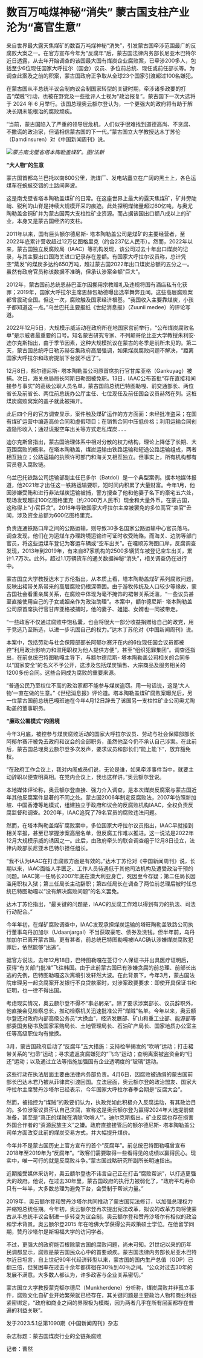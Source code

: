 # 数百万吨煤神秘“消失” 蒙古国支柱产业沦为“高官生意”

来自世界最大露天焦煤矿的数百万吨煤神秘“消失”，引发蒙古国牵涉范围最广的反腐败大案之一。在官方宣布今年为“反腐年”后，蒙古国法律内务部长尼亚木巴特尔近日透露，从去年开始调查的该国最大国有煤炭企业腐败案，已牵涉200多人，包括至少6位现任国家大呼拉尔（国会）议员、多位前总统、现任或前任部长等。为调查此案及之前的积案，蒙古国政府正争取从全球23个国家引渡超过100名嫌犯。

在蒙古国从半总统半议会制向议会制国家转型的关键时期，牵涉诸多政要的打击“煤贼”行动，也被在野党及一些批评人士视为“政治报复”。蒙古国下一次大选将于 2024
年 6 月举行。该国总理奥云额尔登认为，一个更强大的政府将有助于解决长期未能根治的腐败顽疾。

“当前，蒙古国陷入了严重的领导层危机，人们似乎很难找到道德高尚、不贪腐、不撒谎的政治家，但请相信蒙古国的下一代。”蒙古国立大学教授达木丁苏伦（Damdinsuren）对《中国新闻周刊》说。

![](https://inews.gtimg.com/om_bt/OkvcC2DgWwJHPF8d5UnTaNlfZBS-D34MdCIyH8CbiEbiUAA/1000)_蒙古南戈壁省塔本陶勒盖煤矿。图/法新_

**“大人物”的生意**

蒙古国首都乌兰巴托以南600公里，洗煤厂、发电站矗立在广阔的黑土上，各色运煤车在蜿蜒交错的土路间奔波。

这是南戈壁省塔本陶勒盖煤矿的日常。在这座世界上最大的露天焦煤矿，矿井旁陡峭、锐利的山脊是持续大规模开采的痕迹。此处探明煤储量超过60亿吨，与奥尤陶勒盖金铜矿并为蒙古国两大支柱性矿业资源。而占据该国出口额八成以上的矿业，本身又是蒙古国经济的支柱。

2011年以来，国有巨头额尔德尼斯-
塔本陶勒盖公司是煤矿的主要经营者，至2022年底累计营收超过12万亿图格里克（约合237亿人民币）。然而，2022年以来，蒙古国独立反腐败局（IAAC）等机构发现，该公司过去十年出口煤炭的记录，与其主要出口国海关进口记录存在差额。有国家大呼拉尔议员称，总计凭空“蒸发”的煤炭多达约650万吨，超过蒙古国2022年出口煤炭总额的五分之一。虽然有政府官员称该数据不准确，但承认涉案金额“巨大”。

2012年，蒙古国前总统恩赫巴亚尔因挪用宗教赠礼及违规将国有酒店私有化获罪；2019年，国家大呼拉尔主席恩赫包勒德曝出选举舞弊丑闻。这些高层腐败案都曾震动全国。但这一次，腐败触及国家经济根基。“我国收入主要靠煤炭，小孩子都知道这一点。”乌兰巴托主要报纸《世纪消息报》（Zuunii
medee）的评论写道。

2022年12月5日，大规模示威活动在政府所在地国家宫前举行，“公布煤炭腐败名单”是示威者最重要的口号。知名蒙古研究专家、不列颠哥伦比亚大学教授朱利安·迪尔克斯指出，由于季节因素，这种大规模抗议在蒙古的冬季是前所未见的。第二天，蒙古国总统呼日勒苏赫召集政府高层强调，如果煤炭腐败问题不解决，“距离国家大呼拉尔和政府提前下台就不远了”。

12月8日，额尔德尼斯-
塔本陶勒盖公司原首席执行官甘库亚格（Gankuyag）被捕。次日，海关总局局长阿斯日勒图被免职。13日，IAAC公布首批“存在直接和间接参与事实”的高级公职人员名单，蒙古国前总统巴特图勒嘎、前交通部长、两位省长及前省长、两位前总统办公厅主任、七位现任及前任国会议员赫然在列。这桩煤炭腐败窝案的盖子就此被揭开。

此后四个月的官方调查显示，案件触及煤矿运作的方方面面：未经批准盗采；在国有煤矿运营中编造高价合同和虚假项目；在销售合同中压低价格；利用运输合同创造隐形收入；通过谎报空车出关等方式走私煤炭……

迪尔克斯曾指出，蒙古国治理体系中相对分散的权力结构，理论上降低了长期、大范围腐败的概率。在塔本陶勒盖，煤炭运输由铁路运输和短途公路运输组成，两者相互独立；公路运输的执照许可部门和海关又相互独立。但事实上，所有机构都有官员卷入腐败链。

乌兰巴托铁路公司运输部副主任巴多尔（Batdol）是一个典型案例。据本地媒体报道，他2021年才出任这一铁路运输要职，短时间内积累了大量财富。今年1月，他因涉嫌受贿和进行非法煤炭运输被捕，警方搜查了他和他妻子名下的豪宅五六处，现场发现超过100亿图格里克（约2000万人民币）现金和大量外币。在蒙古国，这称得上“小官巨贪”。2016年导致国家大呼拉尔主席被罢免的多位高官“卖官”丑闻，涉及资金总额为600亿图格里克。

负责连通铁路口岸之间的公路运输，则导致30多名国家公路运输中心官员落马。调查发现，他们在为运煤车办理跨境运输许可证时收受贿赂。而海关、边防等部门官员，将这些运煤车登记为客运车辆或“空车出关”。在嘎顺苏海图口岸，反腐调查发现，2013年到2019年，有来自87家机构的2500多辆货车被登记空车出关，累计1.7万次。此外，超过1.1万辆货车的通关数据神秘“消失”，相关调查仍在进行中。

蒙古国立大学教授达木丁苏伦指出，从本质上看，塔本陶勒盖煤矿系列腐败问题，反映出裙带关系带来的高层腐败仍根深蒂固。由于游牧传统及人口较少等缘故，蒙古国社会看重亲属关系，在腐败中体现为毫不掩饰的裙带关系泛滥，“一些议员甚至直接使用自己的子女或姻亲作为政治助理”。本案中，额尔德尼斯-
塔本陶勒盖公司原首席执行官甘库亚格被捕时，他的妻子、姐姐、女婿也一同被带走。

“一些政客不仅通过腐败中饱私囊，也会将很大一部分收益捐赠给自己的政党，用于竞选乃至贿选，以进一步巩固自己的权力。”达木丁苏伦对《中国新闻周刊》说。

本案中，包括劳动与社会保障部部长阿郁尔赛汗在内的6位现任国会议员都被控“利用政治影响力和滥用职权为他人提供方便”，甚至“组织犯罪集团”。调查还指出，在前总统巴特图勒嘎主导下，与额尔德尼斯-
塔本陶勒盖公司相关的合同多以“国家安全”的名义不予公开，这涉及包括煤炭销售、大宗商品及服务相关的1200多份合同。这些合同成为腐败的重要来源。

“普通公民乃至权位不高的政治家都不能参与煤炭盗窃。用一句话说，这是‘大人物’一直在做的生意。”《世纪消息报》评论道。塔本陶勒盖煤矿腐败案曝光后，另一位蒙古国前总统巴嘎班迪在今年4月12日辞去了该国另一支柱性矿业公司奥尤陶勒盖的董事职务。

**“廉政公署模式”的困境**

今年3月底，被控参与煤炭腐败活动的国家大呼拉尔议员、劳动与社会保障部部长阿郁尔赛汗被免去政府和议会的全部职务，虽然他至今仍不承认自己涉案。在此前后，蒙古国总理奥云额尔登多次发声，要求议员和部长们“能上能下”，放弃豁免权。

“在政府工作会议上，我对内阁成员们说，无论是谁，如果牵涉事件当中，就要主动辞职以便查明真相。在党内会议上，我也这样讲。”奥云额尔登说。

本地媒体评论称，奥云额尔登直接、强力介入调查，是本次煤炭反腐案与蒙古国近年其他反腐案件显著的不同之处。蒙古国2006年制定反腐败法，2007年仿照新加坡、中国香港等地模式，组建独立于政府和议会的反腐败机构IAAC，全权负责反腐监督和调查。2020年，IAAC追究了79名官员的腐败违法问题。

然而，在塔本陶勒盖煤矿腐败案中，多位国家大呼拉尔议员指出，IAAC早就接到相关举报，甚至已掌握涉案高层名单，但反腐工作难以推进。这一说法是2022年12月大规模示威的诱因之一。此后，由政府牵头的联合调查组于12月8日设立，法律内政部长尼亚木巴特尔担任组长。

“我不认为IAAC在打击腐败方面是有效的。”达木丁苏伦对《中国新闻周刊》说，长期以来，IAAC面临人手匮乏、工作人员待遇低于其他司法机构及遭受政治干预的问题。IAAC第一任局长2007年底在澳大利亚身亡，死因至今存疑；第二任局长因滥用职权入狱；第三任局长主动辞职；第四任局长在调查了两位前总理后被时任总统巴特图勒嘎以“没有解决腐败问题”的名义罢免。

达木丁苏伦指出，“最关键的问题是，IAAC的反腐工作难以得到有力的执法、司法行动配合。”

今年年初，在煤矿腐败调查中，IAAC发现承担煤炭运输的塔旺陶勒盖铁路公司执行董事乌丹加加尔（Udaanjargal）不当获取豪宅、债券及洗钱。但半年前，乌丹加加尔已离开蒙古国。更有甚者，前总统巴特图勒嘎被IAAC确认涉嫌煤炭腐败犯罪后，依然能够“出逃”。

据官方说法，去年12月18日，巴特图勒嘎在签订个人保证书并出具医疗证明后，获得“有关部门批准”飞往韩国。由于此前蒙古国已有涉嫌贪腐的前总理、前部长出逃的先例，巴特图勒嘎这次离境引发轩然大波。在此背景下，今年3月，蒙古国法院审理另一起贪腐案开发银行不良贷款案时，对涉案政要要求：即使开具保证书和证明，也一律不得出国。

考虑现实情况，奥云额尔登不得不“事必躬亲”。除了要求涉案部长、议员辞职外，他直接会见检察总长，推动检察机关迅速批准公开“煤贼”名单。今年以来，奥云额尔登还对政府内部高级公务员“大换血”，经济发展部、矿山和重工业部、能源部等部委国务秘书及国家采购局长、土地管理局长、石油矿产局长、国家地质办公室主任等高级职位均有撤换。

3月，蒙古国政府启动了“反腐年”五大措施：支持检举揭发的“吹哨”运动；打击裙带关系的“扫帚”运动；寻求遣返贪腐嫌犯的“飞鸟”运动；查明离案被盗资金的“归还”运动；以及通过立法等措施加强国有企业透明度的“玻璃”运动。

这些行动在执法层面主要由法律内务部负责。4月6日，因腐败被通缉的蒙古国前部长巴达木君乃被从菲律宾引渡回国。立法层面，奥云额尔登的政治盟友、国家大呼拉尔主席赞丹沙塔尔已经表示，今年国家大呼拉尔春季会期是“反腐大会”。

然而，被指控为“煤贼”的政要们认为，执政党如此积极介入反腐运动，有其政治目的。多位涉案议员否认自己贪腐，宣称这是奥云额尔登为赢得2024年大选提前做准备，甚至是“真正的煤贼在清除‘吹哨人’”。迪尔克斯指出，矿业反腐也存在损害外国合作者的“资源民族主义”之嫌。政府直接接管后的额尔德尼斯-
塔本陶勒盖公司单方面改变此前的煤炭交易方式，并大幅提升煤价。

今年并不是蒙古国历史上官方宣布的首个“反腐年”。前总统巴特图勒嘎曾宣布2018年至2019年为“反腐年”。“政客们需要取得一些看得见的成绩以赢得民心。现实中，唯一可行的就是反腐败斗争。”蒙古国战略研究所副所长明迪指出。

近期接受媒体采访时，奥云额尔登也不讳言自己正在打击“腐败帮派”，以打造更强大的政府。他说，在过去30年里，蒙古国政府的执行力被弱化了，“政府平均寿命只有一年半，大多数总理为避免下台，会受制于帮派力量。”

2019年，奥云额尔登和赞丹沙塔尔共同推动了蒙古国宪法修订，以加强总理权力并缩短总统任期。今年初，奥云额尔登再次提出宪法改革，拟议的改革方向将使蒙古从半总统半议会制进一步转变为议会制。奥云额尔登和赞丹沙塔尔有相似的政治和学术背景。奥云额尔登2015
年在哈佛大学获得公共政策硕士学位。在他留学同期，赞丹沙塔尔是斯坦福大学的访问学者。

不过，更强大的政府能否根除蒙古国的腐败问题，尚未可知。21世纪以来的历年民调都显示，腐败是蒙古国民众心中的首要顽疾。蒙古国法律内务部长尼亚木巴特尔近日坦言，自上世纪90年代经济转型以来，蒙古国的国内生产总值（GDP）已翻三倍，但贫困率在过去十余年都徘徊在30％到40％之间。“公众对过去30年的发展不满意。大多数人都认为，许多政客与企业关系密切。”

蒙古国立大学教授蒙克额尔德尼（Munkherdene）分析称，煤炭腐败并非孤立事件，腐败文化自矿业开始繁荣就已经存在，其关键问题是主要政治人物和商业利益紧密绑定，“政府和商业之间的界限极为模糊，因为两者几乎在所有层面都存在普遍的利益关联”。

发于2023.5.1总第1090期《中国新闻周刊》杂志

杂志标题：蒙古国煤炭行业的全链条腐败

记者：曹然

